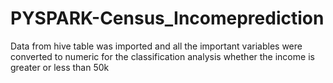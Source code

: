 # PYSPARK-Census_Incomeprediction
Data from hive table was imported and all the important variables were converted to numeric for the classification 
analysis whether the income is greater or less than 50k
